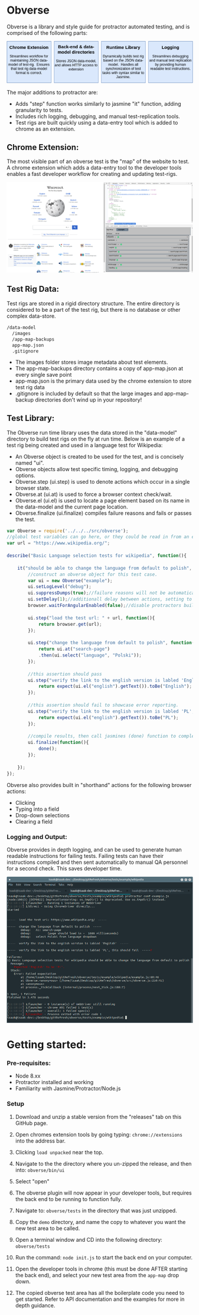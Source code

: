 # Obverse

Obverse is a library and style guide for protractor automated testing, and is comprised of the following  parts:

![](./doc/readMe-assets/parts.png)

The major additions to protractor are:

* Adds "step" function works similarly to jasmine "it" function, adding granularity to tests.
* Includes rich logging, debugging, and manual test-replication tools.
* Test rigs are built quickly using a data-entry tool which is added to chrome as an extension.

## Chrome Extension:

The most visible part of an obverse test is the "map" of the website to test. A chrome extension which adds a data-entry tool to the developer tools enables a fast developer workflow for creating and updating test-rigs.

![](./doc/readMe-assets/datamodel-example.png)


## Test Rig Data:

Test rigs are stored in a rigid directory structure.  The entire directory is considered to be a part of the test rig, but there is no database or other complex data-store.

```
/data-model
  /images
  /app-map-backups
  app-map.json
  .gitignore
```

* The images folder stores image metadata about test elements.
* The app-map-backups directory contains a copy of app-map.json at every single save point
* app-map.json is the primary data used by the chrome extension to store test rig data
* .gitignore is included by default so that the large images and app-map-backup directories don't wind up in your repository!


## Test Library:

The Obverse run time library uses the data stored in the "data-model" directory to build test rigs on the fly at run time.  Below is an example of a test rig being created and used in a language test for Wikipedia:

* An Obverse object is created to be used for the test, and is concisely named "ui".
* Obverse objects allow test specific timing, logging, and debugging options.
* Obverse.step (ui.step) is used to denote actions which occur in a single browser state.
* Obverse.at (ui.at) is used to force a browser context check/wait.
* Obverse.el (ui.el) is used to locate a page element based on its name in the data-model and the current page location.
* Obverse.finalize (ui.finalize) compiles failure reasons and fails or passes the test.

```js
var Obverse = require('../../../src/obverse');
//global test variables can go here, or they could be read in from an external file.
var url = "https://www.wikipedia.org/";

describe("Basic Language selection tests for wikipedia", function(){

	it("should be able to change the language from default to polish", function(done){
		//construct an obverse object for this test case.
		var ui = new Obverse("example");
		ui.setLogLevel("debug");
		ui.suppressDumps(true);//failure reasons will not be automatically logged to console.
		ui.setDelay(1);//additionall delay between actions, setting to 0 breaks protractor.
		browser.waitForAngularEnabled(false);//disable protractors built in waiting methods.

		ui.step("load the test url: " + url, function(){
			return browser.get(url);
		});

		ui.step("change the language from default to polish", function(){
			return ui.at("search-page")
			.then(ui.select("language", "Polski"));
		});

		//this assertion should pass
		ui.step("verify the link to the english version is labled 'English'", function(){
			return expect(ui.el("english").getText()).toBe("English");
		});

		//this assertion should fail to showcase error reporting.
		ui.step("verify the link to the english version is labled 'PL', this should fail", function(){
			return expect(ui.el("english").getText()).toBe("PL");
		});

		//compile results, then call jasmines (done) function to complete the test.
		ui.finalize(function(){
			done();
		});

	});
});

```


Obverse also provides built in "shorthand" actions for the following browser actions:

* Clicking
* Typing into a field
* Drop-down selections
* Clearing a field



### Logging and Output:

Obverse provides in depth logging, and can be used to generate human readable instructions for failing tests.  Failing tests can have their instructions compiled and then sent automatically to manual QA personnel for a second check.  This saves developer time.

![](./doc/readMe-assets/debugging.png)


# Getting started:

### Pre-requisites:

* Node 8.xx
* Protractor installed and working
* Familiarity with Jasmine/Protractor/Node.js

### Setup

1. Download and unzip a stable version from the "releases" tab on this GitHub page.

1. Open chromes extension tools by going typing: ```chrome://extensions``` into the address bar.

1. Clicking ```load unpacked``` near the top.

1. Navigate to the the directory where you un-zipped the release, and then into: ```obverse/bin/ui```

1. Select "open"

1. The obverse plugin will now appear in your developer tools, but requires the back end to be running to function fully.

1. Navigate to: ```obverse/tests``` in the directory that was just unzipped.

1. Copy the ```demo``` directory, and name the copy to whatever you want the new test area to be called.

1. Open a terminal window and CD into the following directory: ```obverse/tests```

1. Run the command: ```node init.js``` to start the back end on your computer.

1. Open the developer tools in chrome (this must be done AFTER starting the back end), and select your new test area from the ```app-map``` drop down.

1. The copied obverse test area has all the boilerplate code you need to get started.  Refer to API documentation and the examples for more in depth guidance.